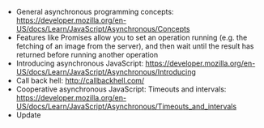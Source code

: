 - General asynchronous programming concepts: https://developer.mozilla.org/en-US/docs/Learn/JavaScript/Asynchronous/Concepts
-  Features like Promises allow you to set an operation running (e.g. the fetching of an image from the server), and then wait until the result has returned before running another operation
- Introducing asynchronous JavaScript: https://developer.mozilla.org/en-US/docs/Learn/JavaScript/Asynchronous/Introducing
- Call back hell: http://callbackhell.com/
- Cooperative asynchronous JavaScript: Timeouts and intervals: https://developer.mozilla.org/en-US/docs/Learn/JavaScript/Asynchronous/Timeouts_and_intervals
- Update